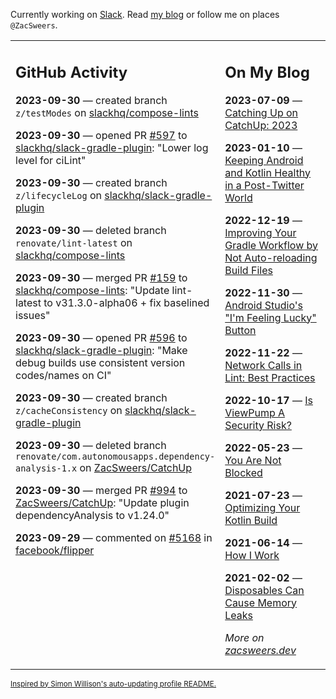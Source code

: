 Currently working on [Slack](https://slack.com/). Read [my blog](https://zacsweers.dev/) or follow me on places `@ZacSweers`.

<table><tr><td valign="top" width="60%">

## GitHub Activity
<!-- githubActivity starts -->
**2023-09-30** — created branch `z/testModes` on [slackhq/compose-lints](https://github.com/slackhq/compose-lints)

**2023-09-30** — opened PR [#597](https://github.com/slackhq/slack-gradle-plugin/pull/597) to [slackhq/slack-gradle-plugin](https://github.com/slackhq/slack-gradle-plugin): "Lower log level for ciLint"

**2023-09-30** — created branch `z/lifecycleLog` on [slackhq/slack-gradle-plugin](https://github.com/slackhq/slack-gradle-plugin)

**2023-09-30** — deleted branch `renovate/lint-latest` on [slackhq/compose-lints](https://github.com/slackhq/compose-lints)

**2023-09-30** — merged PR [#159](https://github.com/slackhq/compose-lints/pull/159) to [slackhq/compose-lints](https://github.com/slackhq/compose-lints): "Update lint-latest to v31.3.0-alpha06 + fix baselined issues"

**2023-09-30** — opened PR [#596](https://github.com/slackhq/slack-gradle-plugin/pull/596) to [slackhq/slack-gradle-plugin](https://github.com/slackhq/slack-gradle-plugin): "Make debug builds use consistent version codes/names on CI"

**2023-09-30** — created branch `z/cacheConsistency` on [slackhq/slack-gradle-plugin](https://github.com/slackhq/slack-gradle-plugin)

**2023-09-30** — deleted branch `renovate/com.autonomousapps.dependency-analysis-1.x` on [ZacSweers/CatchUp](https://github.com/ZacSweers/CatchUp)

**2023-09-30** — merged PR [#994](https://github.com/ZacSweers/CatchUp/pull/994) to [ZacSweers/CatchUp](https://github.com/ZacSweers/CatchUp): "Update plugin dependencyAnalysis to v1.24.0"

**2023-09-29** — commented on [#5168](https://github.com/facebook/flipper/issues/5168#issuecomment-1741384971) in [facebook/flipper](https://github.com/facebook/flipper)
<!-- githubActivity ends -->
</td><td valign="top" width="40%">

## On My Blog
<!-- blog starts -->
**2023-07-09** — [Catching Up on CatchUp: 2023](https://www.zacsweers.dev/catching-up-on-catchup-2023/)

**2023-01-10** — [Keeping Android and Kotlin Healthy in a Post-Twitter World](https://www.zacsweers.dev/keeping-android-healthy/)

**2022-12-19** — [Improving Your Gradle Workflow by Not Auto-reloading Build Files](https://www.zacsweers.dev/improving-your-workflow-by-not-auto-reloading-build-files/)

**2022-11-30** — [Android Studio's "I'm Feeling Lucky" Button](https://www.zacsweers.dev/android-studios-im-feeling-lucky-button/)

**2022-11-22** — [Network Calls in Lint: Best Practices](https://www.zacsweers.dev/network-calls-in-lint-best-practices/)

**2022-10-17** — [Is ViewPump A Security Risk?](https://www.zacsweers.dev/is-viewpump-a-security-risk/)

**2022-05-23** — [You Are Not Blocked](https://www.zacsweers.dev/you-are-not-blocked/)

**2021-07-23** — [Optimizing Your Kotlin Build](https://www.zacsweers.dev/optimizing-your-kotlin-build/)

**2021-06-14** — [How I Work](https://www.zacsweers.dev/how-i-work/)

**2021-02-02** — [Disposables Can Cause Memory Leaks](https://www.zacsweers.dev/disposables-can-cause-memory-leaks/)
<!-- blog ends -->
_More on [zacsweers.dev](https://zacsweers.dev/)_
</td></tr></table>

<sub><a href="https://simonwillison.net/2020/Jul/10/self-updating-profile-readme/">Inspired by Simon Willison's auto-updating profile README.</a></sub>